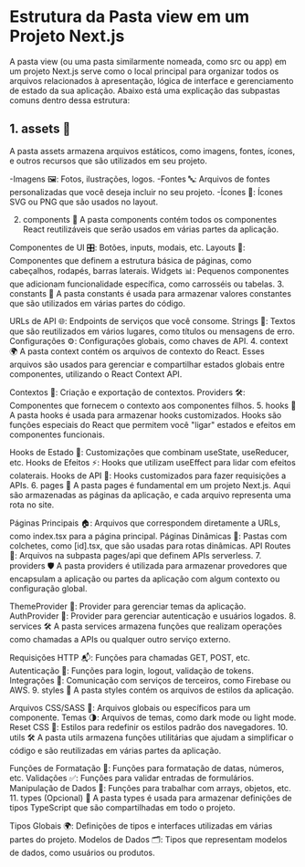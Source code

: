 # Estrutura da Pasta view em um Projeto Next.js
A pasta view (ou uma pasta similarmente nomeada, como src ou app) em um projeto Next.js serve como o local principal para organizar todos os arquivos relacionados à apresentação, lógica de interface e gerenciamento de estado da sua aplicação. Abaixo está uma explicação das subpastas comuns dentro dessa estrutura:

## 1. assets 📂
A pasta assets armazena arquivos estáticos, como imagens, fontes, ícones, e outros recursos que são utilizados em seu projeto.

-Imagens 🖼️: Fotos, ilustrações, logos.
-Fontes 🔤: Arquivos de fontes personalizadas que você deseja incluir no seu projeto.
-Ícones 🎨: Ícones SVG ou PNG que são usados no layout.

2. components 🧩
A pasta components contém todos os componentes React reutilizáveis que serão usados em várias partes da aplicação.

Componentes de UI 🎛️: Botões, inputs, modais, etc.
Layouts 📐: Componentes que definem a estrutura básica de páginas, como cabeçalhos, rodapés, barras laterais.
Widgets 📊: Pequenos componentes que adicionam funcionalidade específica, como carrosséis ou tabelas.
3. constants 🔧
A pasta constants é usada para armazenar valores constantes que são utilizados em várias partes do código.

URLs de API 🌐: Endpoints de serviços que você consome.
Strings 📝: Textos que são reutilizados em vários lugares, como títulos ou mensagens de erro.
Configurações ⚙️: Configurações globais, como chaves de API.
4. context 🌍
A pasta context contém os arquivos de contexto do React. Esses arquivos são usados para gerenciar e compartilhar estados globais entre componentes, utilizando o React Context API.

Contextos 🧠: Criação e exportação de contextos.
Providers 🛠️: Componentes que fornecem o contexto aos componentes filhos.
5. hooks 🎣
A pasta hooks é usada para armazenar hooks customizados. Hooks são funções especiais do React que permitem você "ligar" estados e efeitos em componentes funcionais.

Hooks de Estado 💾: Customizações que combinam useState, useReducer, etc.
Hooks de Efeitos ⚡: Hooks que utilizam useEffect para lidar com efeitos colaterais.
Hooks de API 📡: Hooks customizados para fazer requisições a APIs.
6. pages 📄
A pasta pages é fundamental em um projeto Next.js. Aqui são armazenadas as páginas da aplicação, e cada arquivo representa uma rota no site.

Páginas Principais 🏠: Arquivos que correspondem diretamente a URLs, como index.tsx para a página principal.
Páginas Dinâmicas 🔄: Pastas com colchetes, como [id].tsx, que são usadas para rotas dinâmicas.
API Routes 🚀: Arquivos na subpasta pages/api que definem APIs serverless.
7. providers 🛡️
A pasta providers é utilizada para armazenar provedores que encapsulam a aplicação ou partes da aplicação com algum contexto ou configuração global.

ThemeProvider 🎨: Provider para gerenciar temas da aplicação.
AuthProvider 🔐: Provider para gerenciar autenticação e usuários logados.
8. services 🛠️
A pasta services armazena funções que realizam operações como chamadas a APIs ou qualquer outro serviço externo.

Requisições HTTP 📬: Funções para chamadas GET, POST, etc.
Autenticação 🔑: Funções para login, logout, validação de tokens.
Integrações 🔄: Comunicação com serviços de terceiros, como Firebase ou AWS.
9. styles 🎨
A pasta styles contém os arquivos de estilos da aplicação.

Arquivos CSS/SASS 🎨: Arquivos globais ou específicos para um componente.
Temas 🌗: Arquivos de temas, como dark mode ou light mode.
Reset CSS 🧼: Estilos para redefinir os estilos padrão dos navegadores.
10. utils 🛠️
A pasta utils armazena funções utilitárias que ajudam a simplificar o código e são reutilizadas em várias partes da aplicação.

Funções de Formatação 📅: Funções para formatação de datas, números, etc.
Validações ✅: Funções para validar entradas de formulários.
Manipulação de Dados 🧮: Funções para trabalhar com arrays, objetos, etc.
11. types (Opcional) 📑
A pasta types é usada para armazenar definições de tipos TypeScript que são compartilhadas em todo o projeto.

Tipos Globais 🌍: Definições de tipos e interfaces utilizadas em várias partes do projeto.
Modelos de Dados 🗂️: Tipos que representam modelos de dados, como usuários ou produtos.
